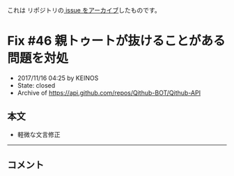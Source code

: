 これは  リポジトリの[ issue をアーカイブ]()したものです。

# Fix #46 親トゥートが抜けることがある問題を対処

- 2017/11/16 04:25 by KEINOS
- State: closed
- Archive of https://api.github.com/repos/Qithub-BOT/Qithub-API

## 本文

- 軽微な文言修正

-----

## コメント
